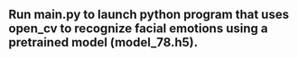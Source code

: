 ## Run main.py to launch python program that uses open_cv to recognize facial emotions using a pretrained model (model_78.h5). 